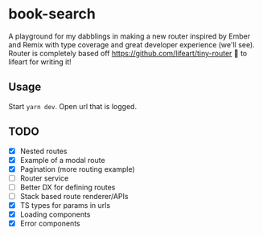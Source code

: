 # book-search

A playground for my dabblings in making a new router inspired by Ember and Remix with type coverage and great developer experience (we'll see).
Router is completely based off https://github.com/lifeart/tiny-router 👏 to lifeart for writing it!

## Usage

Start `yarn dev`. Open url that is logged.

## TODO

- [x] Nested routes
- [x] Example of a modal route
- [x] Pagination (more routing example)
- [ ] Router service
- [ ] Better DX for defining routes
- [ ] Stack based route renderer/APIs
- [x] TS types for params in urls
- [x] Loading components
- [x] Error components
